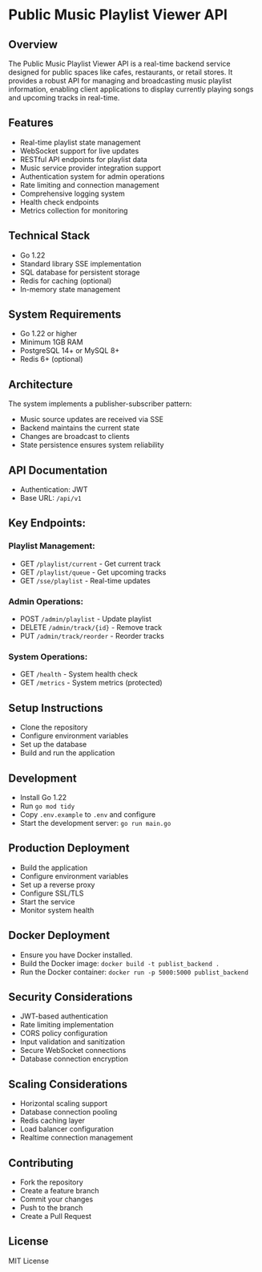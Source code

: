 # Public Music Playlist Viewer API

## Overview

The Public Music Playlist Viewer API is a real-time backend service designed for public spaces like cafes, restaurants, or retail stores. It provides a robust API for managing and broadcasting music playlist information, enabling client applications to display currently playing songs and upcoming tracks in real-time.

## Features

- Real-time playlist state management
- WebSocket support for live updates
- RESTful API endpoints for playlist data
- Music service provider integration support
- Authentication system for admin operations
- Rate limiting and connection management
- Comprehensive logging system
- Health check endpoints
- Metrics collection for monitoring

## Technical Stack

- Go 1.22
- Standard library SSE implementation
- SQL database for persistent storage
- Redis for caching (optional)
- In-memory state management

## System Requirements

- Go 1.22 or higher
- Minimum 1GB RAM
- PostgreSQL 14+ or MySQL 8+
- Redis 6+ (optional)

## Architecture

The system implements a publisher-subscriber pattern:

- Music source updates are received via SSE
- Backend maintains the current state
- Changes are broadcast to clients
- State persistence ensures system reliability

## API Documentation

- Authentication: JWT
- Base URL: `/api/v1`

## Key Endpoints:

### Playlist Management:

- GET `/playlist/current` - Get current track
- GET `/playlist/queue` - Get upcoming tracks
- GET `/sse/playlist` - Real-time updates


### Admin Operations:

- POST `/admin/playlist` - Update playlist
- DELETE `/admin/track/{id}` - Remove track
- PUT `/admin/track/reorder` - Reorder tracks


### System Operations:

- GET `/health` - System health check
- GET `/metrics` - System metrics (protected)

## Setup Instructions

- Clone the repository
- Configure environment variables
- Set up the database
- Build and run the application

## Development

- Install Go 1.22
- Run `go mod tidy`
- Copy `.env.example` to `.env` and configure
- Start the development server: `go run main.go`

## Production Deployment

- Build the application
- Configure environment variables
- Set up a reverse proxy
- Configure SSL/TLS
- Start the service
- Monitor system health

## Docker Deployment

- Ensure you have Docker installed.
- Build the Docker image: `docker build -t publist_backend .`
- Run the Docker container: `docker run -p 5000:5000 publist_backend`

## Security Considerations

- JWT-based authentication
- Rate limiting implementation
- CORS policy configuration
- Input validation and sanitization
- Secure WebSocket connections
- Database connection encryption

## Scaling Considerations

- Horizontal scaling support
- Database connection pooling
- Redis caching layer
- Load balancer configuration
- Realtime connection management

## Contributing

- Fork the repository
- Create a feature branch
- Commit your changes
- Push to the branch
- Create a Pull Request

## License
MIT License